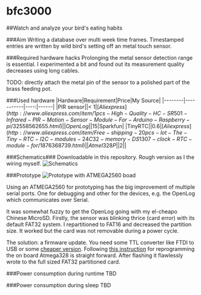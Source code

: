 # bfc3000
##Watch and analyze your bird's eating habits

###Aim 
Writing a database over multi week time frames. Timestamped entries are written by wild bird's setting off an metal
touch sensor.

###Required hardware hacks
Prolonging the metal sensor detection range is essential. I experimented a bit and found out its measurement quality
decreases using long cables.

TODO: directly attach the metal pin of the sensor to a polished part of the brass feeding pot.

###Used hardware
|Hardware|Requirement|Price|My Source|
|--------|-----------|----:|------|
|PIR sensor||<
$1|[Aliexpress](http://www.aliexpress.com/item/1pcs-High-Quality-HC-SR501-Infrared-PIR-Motion-Sensor-Module-For-Arduino-Raspberry-pi/32558562655.html) |
|OpenLog||$15|Sparkfun|
|TinyRTC||$0.6|[Aliexpress](http://www.aliexpress.com/item/Free-shipping-20pcs-lot-The-Tiny-RTC-I2C-modules-24C32-memory-DS1307-clock-RTC-module-for/1876368739.html)|
|Atmel 328P||$2||

###Schematics###
Downloadable in this repository. Rough version as I the wiring myself.
![Schematics](https://github.com/barde/bfc3000/raw/master/bfc3000_bb.png)


###Prototype
![Prototype with ATMEGA2560 boad](https://github.com/barde/bfc3000/raw/master/prototype.jpg)

Using an ATMEGA2560 for prototyping has the big improvement of multiple serial ports. One for debugging and other for
the devices, e.g. the OpenLog which communicates over Serial.

It was somewhat fuzzy to get the OpenLog going with my el-cheapo Chinese MicroSD. Firstly, the sensor was blinking
thrice (card error) with its default FAT32 system. I repartitioned to FAT16 and decreased the partition size. It worked
but the card was not removable during a power cycle.

The solution: a firmware update. You need some TTL converter like FTDI to USB or some 
[cheaper
version](http://www.aliexpress.com/item/Free-Shipping-1pcs-FT232RL-FTDI-USB-3-3V-5-5V-to-TTL-Serial-Adapter-Module/32481520135.htm).
Following [this instruction](https://learn.sparkfun.com/tutorials/openlog-hookup-guide) for reprogramming the on board Atmega328 is straight forward.
After flashing it flawlessly wrote to the full sized FAT32 partitioned card.

###Power consumption during runtime
TBD

###Power consumption during sleep
TBD
